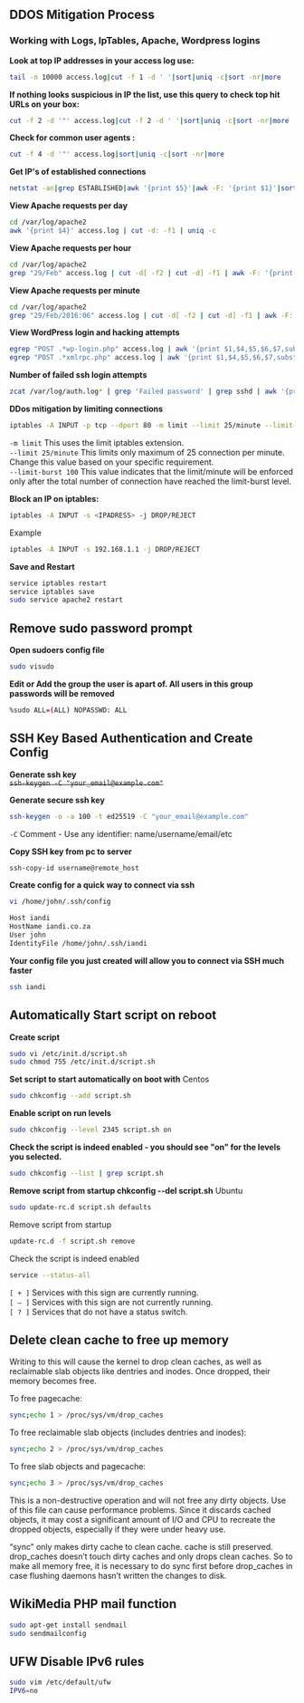 ## DDOS Mitigation Process
### Working with Logs, IpTables, Apache, Wordpress logins

**Look at top IP addresses in your access log use:**
```bash
tail -n 10000 access.log|cut -f 1 -d ' '|sort|uniq -c|sort -nr|more 
```

**If nothing looks suspicious in IP the list, use this query to check top hit URLs on your box:**
```bash
cut -f 2 -d '"' access.log|cut -f 2 -d ' '|sort|uniq -c|sort -nr|more 
```

**Check for common user agents :** 
```bash
cut -f 4 -d '"' access.log|sort|uniq -c|sort -nr|more 
```

**Get IP's of established connections**
```bash
netstat -an|grep ESTABLISHED|awk '{print $5}'|awk -F: '{print $1}'|sort|uniq -c|awk '{ printf("%s\t%s\t",$2,$1); for (i = 0; i < $1; i++) {printf("*")}; print ""}' 
```

**View Apache requests per day**
```bash
cd /var/log/apache2 
awk '{print $4}' access.log | cut -d: -f1 | uniq -c 
```

**View Apache requests per hour**
```bash
cd /var/log/apache2 
grep "29/Feb" access.log | cut -d[ -f2 | cut -d] -f1 | awk -F: '{print $2":00"}' | sort -n | uniq -c 
```

**View Apache requests per minute**
```bash
cd /var/log/apache2 
grep "29/Feb/2016:06" access.log | cut -d[ -f2 | cut -d] -f1 | awk -F: '{print $2":"$3}' | sort -nk1 -nk2 | uniq -c | awk '{ if ($1 > 10) print $0}' 
```

**View WordPress login and hacking attempts**
```bash
egrep "POST .*wp-login.php" access.log | awk '{print $1,$4,$5,$6,$7,substr($0, index($0,$12))}' | awk '{print $1}' | sort -n | uniq -c | sort -n | sed 's/[ ]*//' 
egrep "POST .*xmlrpc.php" access.log | awk '{print $1,$4,$5,$6,$7,substr($0, index($0,$12))}' | awk '{print $1}' | sort -n | uniq -c | sort -n | sed 's/[ ]*//' 
```

**Number of failed ssh login attempts**
```bash
zcat /var/log/auth.log* | grep 'Failed password' | grep sshd | awk '{print $1,$2}' | sort -k 1,1M -k 2n | uniq -c 
```

**DDos mitigation by limiting connections**
```bash
iptables -A INPUT -p tcp --dport 80 -m limit --limit 25/minute --limit-burst 100 -j ACCEPT 
```
`-m limit` This uses the limit iptables extension.    
`--limit 25/minute` This limits only maximum of 25 connection per minute. Change this value based on your specific requirement.   
`--limit-burst 100` This value indicates that the limit/minute will be enforced only after the total number of connection have reached the limit-burst level.   


**Block an IP on iptables:**
```bash
iptables -A INPUT -s <IPADRESS> -j DROP/REJECT  
```

Example
```bash
iptables -A INPUT -s 192.168.1.1 -j DROP/REJECT 
```

**Save and Restart**
```bash
service iptables restart 
service iptables save 
sudo service apache2 restart  
```


## Remove sudo password prompt

**Open sudoers config file**
```bash
sudo visudo 
```
**Edit or Add the group the user is apart of. All users in this group passwords will be removed**
```bash
%sudo ALL=(ALL) NOPASSWD: ALL 
```

## SSH Key Based Authentication and Create Config

**Generate ssh key**  
<s>`ssh-keygen -C "your_email@example.com"`</s>

**Generate secure ssh key**
```bash 
ssh-keygen -o -a 100 -t ed25519 -C "your_email@example.com"
```
`-C` Comment - Use any identifier: name/username/email/etc


**Copy SSH key from pc to server**
```bash
ssh-copy-id username@remote_host 
```

**Create config for a quick way to connect via ssh**
```bash
vi /home/john/.ssh/config 

Host iandi
HostName iandi.co.za
User john
IdentityFile /home/john/.ssh/iandi 
```

**Your config file you just created will allow you to connect via SSH much faster**
```bash
ssh iandi 
```


## Automatically Start script on reboot

**Create script**
```bash
sudo vi /etc/init.d/script.sh 
sudo chmod 755 /etc/init.d/script.sh
```

**Set script to start automatically on boot with**
Centos
```bash
sudo chkconfig --add script.sh 
```

**Enable script on run levels**
```bash
sudo chkconfig --level 2345 script.sh on 
```

**Check the script is indeed enabled - you should see "on" for the levels you selected.**
```bash
sudo chkconfig --list | grep script.sh 
```

**Remove script from startup chkconfig --del script.sh**
Ubuntu
```bash
sudo update-rc.d script.sh defaults 
```
Remove script from startup
```bash
update-rc.d -f script.sh remove 
```
Check the script is indeed enabled
```bash
service --status-all 
```
`[ + ]` Services with this sign are currently running.  
`[ – ]` Services with this sign are not currently running.   
`[ ? ]` Services that do not have a status switch. 


## Delete clean cache to free up memory

Writing to this will cause the kernel to drop clean caches, as well as reclaimable slab objects like dentries and inodes. Once dropped, their memory becomes free.

To free pagecache:
```bash
sync;echo 1 > /proc/sys/vm/drop_caches
```
To free reclaimable slab objects (includes dentries and inodes):
```bash
sync;echo 2 > /proc/sys/vm/drop_caches
```
To free slab objects and pagecache:
```bash
sync;echo 3 > /proc/sys/vm/drop_caches
```
This is a non-destructive operation and will not free any dirty objects. Use of this file can cause performance problems. Since it discards cached objects, it may cost a significant amount of I/O and CPU to recreate the dropped objects, especially if they were under heavy use.

“sync” only makes dirty cache to clean cache. cache is still preserved. drop_caches doesn’t touch dirty caches and only drops clean caches. So to make all memory free, it is necessary to do sync first before drop_caches in case flushing daemons hasn’t written the changes to disk.


## WikiMedia PHP mail function

```bash
sudo apt-get install sendmail 
sudo sendmailconfig 
```

## UFW Disable IPv6 rules

```bash
sudo vim /etc/default/ufw 
IPV6=no 
```
